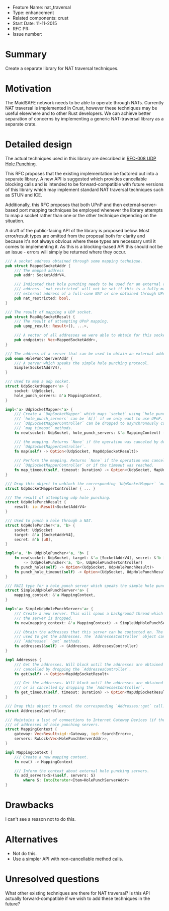 - Feature Name: nat_traversal
- Type: enhancement
- Related components: crust
- Start Date: 11-11-2015
- RFC PR:
- Issue number:

# Summary

Create a separate library for NAT traversal techniques.

# Motivation

The MaidSAFE network needs to be able to operate through NATs. Currently NAT
traversal is implemented in Crust, however these techniques may be useful
elsewhere and to other Rust developers. We can achieve better separation of
concerns by implementing a generic NAT-traversal library as a separate crate.

# Detailed design

The actual techniques used in this library are described in [RFC-008 UDP Hole Punching](https://github.com/maidsafe/rfcs/tree/master/active/0008-UDP-hole-punching).

This RFC proposes that the existing implementation be factored out into a
separate library. A new API is suggested which provides cancellable blocking
calls and is intended to be forward-compatible with future versions of this
library which may implement standard NAT traversal techniques such as STUN and
ICE.

Additionally, this RFC proposes that both UPnP and then external-server-based
port mapping techniques be employed whenever the library attempts to map a
socket rather than one or the other technique depending on the situation.

A draft of the public-facing API of the library is proposed below. Most
error/result types are omitted from the proposal both for clarity and because
it's not always obvious where these types are necessary until it comes to
implementing it. As this is a blocking-based API this should not be an issue -
errors will simply be returned where they occur.

```rust
/// A socket address obtained through some mapping technique.
pub struct MappedSocketAddr {
    /// The mapped address
    pub addr: SocketAddrV4,

    /// Indicated that hole punching needs to be used for an external client to connect to this
    /// address. `nat_restricted` will not be set if this is a fully mapped address such as the
    /// external address of a full-cone NAT or one obtained through UPnP.
    pub nat_restricted: bool,
}

/// The result of mapping a UDP socket.
pub struct MapUdpSocketResult {
    /// The result of attempting UPnP mapping.
    pub upnp_result: Result<(), ...>,

    /// A vector of all addresses we were able to obtain for this socket.
    pub endpoints: Vec<MappedSocketAddr>,
}

/// The address of a server that can be used to obtain an external address.
pub enum HolePunchServerAddr {
    /// A server which speaks the simple hole punching protocol.
    Simple(SocketAddrV4),
}

/// Used to map a udp socket.
struct UdpSocketMapper<'a> {
    socket: UdpSocket,
    hole_punch_servers: &'a MappingContext,
}

impl<'a> UdpSocketMapper<'a> {
    /// Create a `UdpSocketMapper` which maps `socket` using `hole_punch_servers`.
    /// `hole_punch_servers` can be `&[]` if we only want to use UPnP. The
    /// `UdpSocketMapperController` can be dropped to asynchronously cancel the `map` and
    /// `map_timeout` methods.
    fn new(socket: UdpSocket, hole_punch_servers: &'a MappingContext) -> (UdpSocketMapper<'a>, UdpSocketMapperController);

    /// the mapping. Returns `None` if the operation was canceled by dropping the
    /// `UdpSocketMapperController`.
    fn map(self) -> Option<(UdpSocket, MapUdpSocketResult)>
    
    /// Perform the mapping. Returns `None` if the operation was canceled by dropping the
    /// `UdpSocketMapperController` or if the timeout was reached.
    fn map_timeout(self, timeout: Duration) -> Option<(UdpSocket, MapUdpSocketResult)>
}

/// Drop this object to unblock the corresponding `UdpSocketMapper` `map` or `map_timeout` method.
struct UdpSocketMapperController { ... }

/// The result of attempting udp hole punching.
struct UdpHolePunchResult {
    result: io::Result<SocketAddrV4>
}

/// Used to punch a hole through a NAT.
struct UdpHolePuncher<'a, 'b> {
    socket: UdpSocket
    target: &'a [SocketAddrV4],
    secret: &'b [u8],
}

impl<'a, 'b> UdpHolePuncher<'a, 'b> {
    fn new(socket: UdpSocket, target: &'a [SocketAddrV4], secret: &'b [u8])
        -> (UdpHolePuncher<'a, 'b>, UdpHolePuncherController)
    fn punch_hole(self) -> Option<(UdpSocket, UdpHolePunchResult)>
    fn punch_hole_timeout(self) -> Option<(UdpSocket, UdpHolePunchResult)>
}

/// RAII type for a hole punch server which speaks the simple hole punching protocol.
struct SimpleUdpHolePunchServer<'a> {
    mapping_context: &'a MappingContext,
}

impl<'a> SimpleUdpHolePunchServer<'a> {
    /// Create a new server. This will spawn a background thread which will serve requests until
    /// the server is dropped.
    fn new(mapping_context: &'a MappingContext) -> SimpleUdpHolePunchServer<'a>;

    /// Obtain the addresses that this server can be contacted on. The `Addresses` object can be
    /// used to get the addresses. The `AddressesController` object can dropped to abort the
    /// `Addresses` `get` methods.
    fn addresses(&self) -> (Addresses, AddressesController)
}

impl Addresses {
    /// Get the addresses. Will block until the addresses are obtained or the operation is
    /// cancelled by dropping the `AddressesController`.
    fn get(self) -> Option<MapUdpSocketResult>

    /// Get the addresses. Will block until the addresses are obtained or the operation times out
    /// or is cancelled by dropping the `AddressesController`.
    fn get_timeout(self, timeout: Duration) -> Option<MapUdpSocketResult>
}

/// Drop this object to cancel the corresponding `Addresses::get` call.
struct AddressesController;

/// Maintains a list of connections to Internet Gateway Devices (if there are any) as well as a set
/// of addresses of hole punching servers.
struct MappingContext {
    gateway: Vec<Result<igd::Gateway, igd::SearchError>>,
    servers: RwLock<Vec<HolePunchServerAddr>>,
}

impl MappingContext {
    /// Create a new mapping context.
    fn new() -> MappingContext

    /// Inform the context about external hole punching servers.
    fn add_servers<S>(&self, servers: S)
        where S: IntoIterator<Item=HolePunchServerAddr>
}

```

# Drawbacks

I can't see a reason not to do this.

# Alternatives

* Not do this.
* Use a simpler API with non-cancellable method calls.

# Unresolved questions

What other existing techniques are there for NAT traversal? Is this API
actually forward-compatible if we wish to add these techniques in the future?


